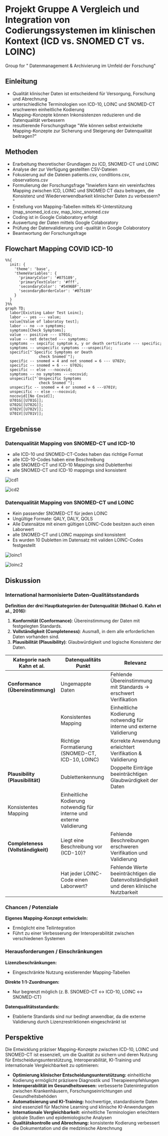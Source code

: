 # Projekt Gruppe A Vergleich und Integration von Codierungssystemen im klinischen Kontext (ICD vs. SNOMED CT vs. LOINC)

Group for " Datenmanagement &amp; Archivierung im Umfeld der Forschung"

## Einleitung
- Qualität klinischer Daten ist entscheidend für Versorgung, Forschung und Abrechnung
- unterschiedliche Terminologien von ICD-10, LOINC und SNOMED-CT erschweren einheitliche Kodierung
- Mapping-Konzepte können Inkonsistenzen reduzieren und die Datenqualität verbessern
- resultierende Forschungsfrage "Wie können selbst entwickelte Mapping-Konzepte zur Sicherung und Steigerung der Datenqualität beitragen?"

## Methoden
- Erarbeitung theoretischer Grundlagen zu ICD, SNOMED-CT und LOINC
- Analyse der zur Verfügung gestellten CSV-Dateien
- Fokusierung auf die Dateien patients.csv, conditions.csv, observations.csv
- Formulierung der Forschungsfrage "Inwiefern kann ein vereinfachtes Mapping zwischen ICD, LOINC und SNOMED CT dazu beitragen, die Konsistenz und Wiederverwendbarkeit klinischer Daten zu verbessern?
"
- Erstellung von Mapping-Tabellen mittels KI-Unterstützung (map_snomed_icd.csv, map_loinc_snomed.csv
- Coding ist in Google Colaboratory erfolgt
- Auswertung der Daten mittels Google Colaboratory
- Prüfung der Datenvalidierung und -qualität in Google Colaboratory
- Beantwortung der Forschungsfrage

## Flowchart Mapping COVID ICD-10

```mermaid
%%{
  init: {
    'theme': 'base',
    'themeVariables': {
      'primaryColor': '#075189',
      'primaryTextColor': '#fff',
      'secondaryColor': '#5496BF',
      'secondaryBorderColor': '#075189'
    }
  }
}%%
graph TD;
  labor[Existing Labor Test Loinc];
  labor -- yes --- value;
  value[Value of laboratoy test];
  labor -- no --> symptoms;
  symptoms[Check Symptoms];
  value -- positive --- U701G;
  value -- not detected --- symptoms;
  symptoms -- sepcific symptom x, y or death certificate --- specific;
  symptoms -- unspecific symptoms ---unspecific;
  specific["`Specific Symptoms or Death
               check Snomed`"];
  specific -- snomed = 4 and not snomed = 6 --- U702V;
  specific -- snomed = 6 --- U702G;
  specific -- else ---nocovid;
  symptoms -- no symptoms ---nocovid;
  unspecific["`Unspecific Symptoms
               check Snomed`"];
  unspecific -- snomed = 4 or snomed = 6 ---U701V;
  unspecific -- else ---nocovid;
  nocovid[[No Covid]];
  U701G[[U701G]];
  U702G[[U702G]];
  U702V[[U702V]];
  U701V[[U701V]];
```

## Ergebnisse

### Datenqualität Mapping von SNOMED-CT und ICD-10
* alle ICD-10 und SNOMED-CT-Codes haben das richtige Format
* alle ICD-10-Codes haben eine Beschreibung
* alle SNOMED-CT und ICD-10 Mappings sind Dublettenfrei
* alle SNOMED-CT und ICD-10 mappings sind konsistent


![icd1](images/snomed_icd1.jpg)

![icd2](images/snomed_icd2.jpg)


### Datenqualität Mapping von SNOMED-CT und LOINC
* Kein passender SNOMED-CT für jeden LOINC
* Ungültige Formate: QALY, DALY, QOLS
* Alle Datensätze mit einem gültigen LOINC-Code besitzen auch einen Laborwert
* alle SNOMED-CT und LOINC mappings sind konsistent
* Es wurden 10 Dubletten im Datensatz mit validen LOINC-Codes festgestellt

![loinc1](images/loinc1.jpg)

![loinc2](images/loinc2.jpg)

## Diskussion

### International harmonisierte Daten-Qualitätsstandards

**Definition der drei Hauptkategorien der Datenqualität (Michael G. Kahn et al., 2016):**

1. **Konformität (Conformance)**: Übereinstimmung der Daten mit festgelegten Standards.
2. **Vollständigkeit (Completeness)**: Ausmaß, in dem alle erforderlichen Daten vorhanden sind.
3. **Plausibilität (Plausibility)**: Glaubwürdigkeit und logische Konsistenz der Daten.

| **Kategorie nach Kahn et al.**         | **Datenqualitäts Punkt**                         | **Relevanz** |
|--------------------------------------|--------------------------------|------------------------------------------------------|
| **Conformance (Übereinstimmung)** | Ungemappte Daten | Fehlende Übereinstimmung mit Standards → erschwert Verifikation |
| | Konsistentes Mapping | Einheitliche Kodierung notwendig für interne und externe Validierung |
| | Richtige Formatierung (SNOMED-CT, ICD-10, LOINC) | Korrekte Anwendung erleichtert Verifikation & Validierung |
| **Plausibility (Plausibilität)** | Dublettenkennung | Doppelte Einträge beeinträchtigen Glaubwürdigkeit der Daten |
|  Konsistentes Mapping | Einheitliche Kodierung notwendig für interne und externe Validierung |
| **Completeness (Vollständigkeit)** | Liegt eine Beschreibung vor (ICD-10)? | Fehlende Beschreibungen erschweren Verifikation und Validierung |
| | Hat jeder LOINC-Code einen Laborwert? | Fehlende Werte beeinträchtigen die Datenvollständigkeit und deren klinische Nutzbarkeit |

### Chancen / Potenziale

**Eigenes Mapping-Konzept entwickeln:**
- Ermöglicht eine Teilintegration  
- Führt zu einer Verbesserung der Interoperabilität zwischen verschiedenen Systemen  

### Herausforderungen / Einschränkungen

**Lizenzbeschränkungen:**
- Eingeschränkte Nutzung existierender Mapping-Tabellen  

**Direkte 1:1-Zuordnungen:**
- Nur begrenzt möglich (z. B. SNOMED-CT ↔ ICD-10, LOINC ↔ SNOMED-CT)  

**Datenqualitätsstandards:**
- Etablierte Standards sind nur bedingt anwendbar, da die externe Validierung durch Lizenzrestriktionen eingeschränkt ist  


## Perspektive
Die Entwicklung präziser Mapping-Konzepte zwischen ICD-10, LOINC und SNOMED-CT ist essenziell, um die Qualität zu sichern und deren Nutzung für Entscheidungsunterstützung, Interoperabilität, KI-Training und internationale Vergleichbarkeit zu optimieren:
- **Optimierung klinischer Entscheidungsunterstützung:** einheitliche Kodierung ermöglicht präzisere Diagnostik und Therapieempfehlungen
- **Interoperabilität im Gesundheitswesen:** verbesserte Datenintegration zwischen Krankenhäusern, Forschungseinrichtungen und Gesundheitsbehöden
- **Automatisierung und KI-Training:** hochwertige, standardisierte Daten sind essenziell für Machine Learning und klinische KI-Anwendungen
- **Internationale Vergleichbarkeit:** einheitliche Terminologien erleichtern globale Studien und epidemiologische Analysen
- **Qualitätskontrolle und Abrechnung:** konsistente Kodierung verbessert die Dokumentation und die medzinische Abrechnung
